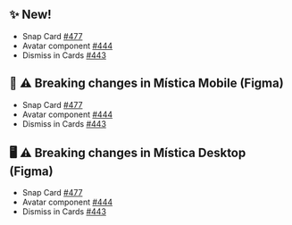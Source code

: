 ## ✨ New!

- Snap Card [#477](https://github.com/Telefonica/mistica-design/issues/477)
- Avatar component [#444](https://github.com/Telefonica/mistica-design/issues/444)
- Dismiss in Cards [#443](https://github.com/Telefonica/mistica-design/issues/443)

## 📱 ⚠️ Breaking changes in Mística Mobile (Figma)

- Snap Card [#477](https://github.com/Telefonica/mistica-design/issues/477)
- Avatar component [#444](https://github.com/Telefonica/mistica-design/issues/444)
- Dismiss in Cards [#443](https://github.com/Telefonica/mistica-design/issues/443)

## 🖥 ⚠️ Breaking changes in Mística Desktop (Figma)

- Snap Card [#477](https://github.com/Telefonica/mistica-design/issues/477)
- Avatar component [#444](https://github.com/Telefonica/mistica-design/issues/444)
- Dismiss in Cards [#443](https://github.com/Telefonica/mistica-design/issues/443)
